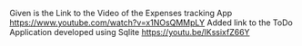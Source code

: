 Given is the Link to the Video of the Expenses tracking App
https://www.youtube.com/watch?v=x1NOsQMMpLY
Added link to the ToDo Application developed using Sqlite
https://youtu.be/lKssixfZ66Y
